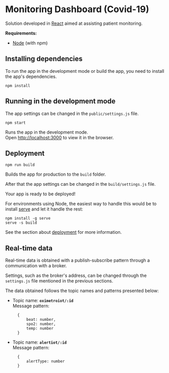 # Monitoring Dashboard (Covid-19)

Solution developed in [React](https://reactjs.org) aimed at assisting patient monitoring.

**Requirements:**
* [Node](https://nodejs.org) (with npm)

## Installing dependencies

To run the app in the development mode or build the app, you need to install the app's dependencies.

```
npm install
```

## Running in the development mode

The app settings can be changed in the `public/settings.js` file.

```
npm start
```

Runs the app in the development mode.  
Open [http://localhost:3000](http://localhost:3000) to view it in the browser.

## Deployment

```
npm run build
```

Builds the app for production to the `build` folder.

After that the app settings can be changed in the `build/settings.js` file.

Your app is ready to be deployed!

For environments using Node, the easiest way to handle this would be to install [serve](https://github.com/zeit/serve) and let it handle the rest:

```
npm install -g serve
serve -s build
```

See the section about [deployment](https://facebook.github.io/create-react-app/docs/deployment) for more information.

## Real-time data

Real-time data is obtained with a publish-subscribe pattern through a communication with a broker.

Settings, such as the broker's address, can be changed through the `settings.js` file mentioned in the previous sections.

The data obtained follows the topic names and patterns presented below:


- Topic name: **`oximetroiot/:id`**  
Message pattern:

        {
            beat: number,
            spo2: number,
            temp: number
        }


- Topic name: **`alertiot/:id`**  
Message pattern:

        {
            alertType: number
        }
